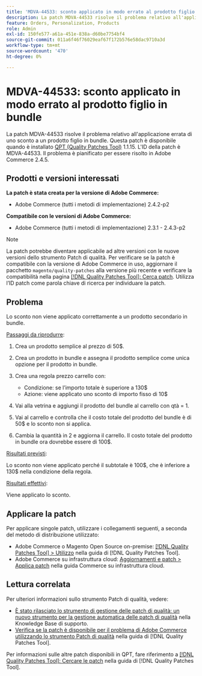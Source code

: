 ```yaml
---
title: 'MDVA-44533: sconto applicato in modo errato al prodotto figlio in bundle'
description: La patch MDVA-44533 risolve il problema relativo all'applicazione errata di uno sconto a un prodotto figlio in bundle. Questa patch è disponibile quando è installato [Quality Patches Tool (QPT)](https://experienceleague.adobe.com/en/docs/commerce-operations/tools/quality-patches-tool/quality-patches-tool-to-self-serve-quality-patches) 1.1.15. L'ID della patch è MDVA-44533. Il problema è pianificato per essere risolto in Adobe Commerce 2.4.5.
feature: Orders, Personalization, Products
role: Admin
exl-id: 150fe577-a61a-451e-838a-d60be7754bf4
source-git-commit: 011a6f46f76029eaf67f172b576e58dac9710a3d
workflow-type: tm+mt
source-wordcount: '470'
ht-degree: 0%

---
```


# MDVA-44533: sconto applicato in modo errato al prodotto figlio in bundle

La patch MDVA-44533 risolve il problema relativo all&#39;applicazione errata di uno sconto a un prodotto figlio in bundle. Questa patch è disponibile quando è installato [QPT (Quality Patches Tool)](https://experienceleague.adobe.com/en/docs/commerce-operations/tools/quality-patches-tool/quality-patches-tool-to-self-serve-quality-patches) 1.1.15. L&#39;ID della patch è MDVA-44533. Il problema è pianificato per essere risolto in Adobe Commerce 2.4.5.

## Prodotti e versioni interessati

**La patch è stata creata per la versione di Adobe Commerce:**

* Adobe Commerce (tutti i metodi di implementazione) 2.4.2-p2

**Compatibile con le versioni di Adobe Commerce:**

* Adobe Commerce (tutti i metodi di implementazione) 2.3.1 - 2.4.3-p2

>[!NOTE]
>
>La patch potrebbe diventare applicabile ad altre versioni con le nuove versioni dello strumento Patch di qualità. Per verificare se la patch è compatibile con la versione di Adobe Commerce in uso, aggiornare il pacchetto `magento/quality-patches` alla versione più recente e verificare la compatibilità nella pagina [[!DNL Quality Patches Tool]: Cerca patch](https://experienceleague.adobe.com/en/docs/commerce-operations/tools/quality-patches-tool/quality-patches-tool-to-self-serve-quality-patches). Utilizza l’ID patch come parola chiave di ricerca per individuare la patch.

## Problema

Lo sconto non viene applicato correttamente a un prodotto secondario in bundle.

<u>Passaggi da riprodurre</u>:

1. Crea un prodotto semplice al prezzo di 50$.
1. Crea un prodotto in bundle e assegna il prodotto semplice come unica opzione per il prodotto in bundle.
1. Crea una regola prezzo carrello con:

   * Condizione: se l’importo totale è superiore a 130$
   * Azione: viene applicato uno sconto di importo fisso di 10$

1. Vai alla vetrina e aggiungi il prodotto del bundle al carrello con qtà = 1.
1. Vai al carrello e controlla che il costo totale del prodotto del bundle è di 50$ e lo sconto non si applica.
1. Cambia la quantità in 2 e aggiorna il carrello. Il costo totale del prodotto in bundle ora dovrebbe essere di 100$.

<u>Risultati previsti</u>:

Lo sconto non viene applicato perché il subtotale è 100\$, che è inferiore a 130\$ nella condizione della regola.

<u>Risultati effettivi</u>:

Viene applicato lo sconto.

## Applicare la patch

Per applicare singole patch, utilizzare i collegamenti seguenti, a seconda del metodo di distribuzione utilizzato:

* Adobe Commerce o Magento Open Source on-premise: [[!DNL Quality Patches Tool] > Utilizzo](/help/tools/quality-patches-tool/usage.md) nella guida di [!DNL Quality Patches Tool].
* Adobe Commerce su infrastruttura cloud: [Aggiornamenti e patch > Applica patch](https://experienceleague.adobe.com/docs/commerce-cloud-service/user-guide/develop/upgrade/apply-patches.html) nella guida Commerce su infrastruttura cloud.

## Lettura correlata

Per ulteriori informazioni sullo strumento Patch di qualità, vedere:

* [È stato rilasciato lo strumento di gestione delle patch di qualità: un nuovo strumento per la gestione automatica delle patch di qualità](https://experienceleague.adobe.com/en/docs/commerce-operations/tools/quality-patches-tool/quality-patches-tool-to-self-serve-quality-patches) nella Knowledge Base di supporto.
* [Verifica se la patch è disponibile per il problema di Adobe Commerce utilizzando lo strumento Patch di qualità](/help/tools/quality-patches-tool/patches-available-in-qpt/check-patch-for-magento-issue-with-magento-quality-patches.md) nella guida di [!DNL Quality Patches Tool].

Per informazioni sulle altre patch disponibili in QPT, fare riferimento a [[!DNL Quality Patches Tool]: Cercare le patch](https://experienceleague.adobe.com/tools/commerce-quality-patches/index.html) nella guida di [!DNL Quality Patches Tool].
